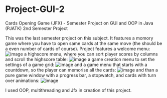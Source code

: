 # Project-GUI-2
Cards Opening Game (JFX) - Semester Project on GUI and OOP in Java (PJATK)
2nd Semester Project

This was the last semester project on this subject.
It features a momory game where you have to open same cards at the same move (the should be a even number of cards of course).
Project features a welcome menu:
![image](https://github.com/LaneyBlack/Project-GUI-2/assets/44290162/634addeb-92bd-496d-837d-dbfde6273ada)
a highscore menu, where you can sort player scores by columns and scroll the highscore table:
![image](https://github.com/LaneyBlack/Project-GUI-2/assets/44290162/6467d9ab-50f6-46d4-a07d-89d853f6e856)
a game creation menu to set the settings of a game grid:
![image](https://github.com/LaneyBlack/Project-GUI-2/assets/44290162/af0f016c-4194-4eee-b5c9-c74809170206)
and a game menu that starts with a countdown, so the player can memorise all the cards:
![image](https://github.com/LaneyBlack/Project-GUI-2/assets/44290162/975266f1-d31c-471f-b496-ea9a0d9eb4a5)
and than a pure game window with a progress bar, a stopwatch, and cards with turn over animations:
![image](https://github.com/LaneyBlack/Project-GUI-2/assets/44290162/adeaf7bb-3719-4933-b3b7-271222290b0e)

I used OOP, multithreading and Jfx in creation of this project.



